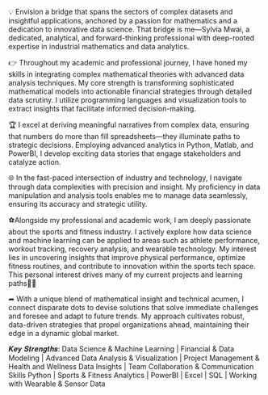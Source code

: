 💡 Envision a bridge that spans the sectors of complex datasets and insightful applications, anchored by a passion for mathematics and a dedication to innovative data science. That bridge is me—Sylvia Mwai, a dedicated, analytical, and forward-thinking professional with deep-rooted expertise in industrial mathematics and data analytics.

👉 Throughout my academic and professional journey, I have honed my skills in integrating complex mathematical theories with advanced data analysis techniques. My core strength is transforming sophisticated mathematical models into actionable financial strategies through detailed data scrutiny. I utilize programming languages and visualization tools to extract insights that facilitate informed decision-making.

🏆 I excel at deriving meaningful narratives from complex data, ensuring that numbers do more than fill spreadsheets—they illuminate paths to strategic decisions. Employing advanced analytics in Python, Matlab, and PowerBI, I develop exciting data stories that engage stakeholders and catalyze action.

🌐 In the fast-paced intersection of industry and technology, I navigate through data complexities with precision and insight. My proficiency in data manipulation and analysis tools enables me to manage data seamlessly, ensuring its accuracy and strategic utility.

⚽Alongside my professional and academic work, I am deeply passionate about the sports and fitness industry. I actively explore how data science and machine learning can be applied to areas such as athlete performance, workout tracking, recovery analysis, and wearable technology. My interest lies in uncovering insights that improve physical performance, optimize fitness routines, and contribute to innovation within the sports tech space. This personal interest drives many of my current projects and learning paths🏋️‍♀️ 

➦  With a unique blend of mathematical insight and technical acumen, I connect disparate dots to devise solutions that solve immediate challenges and foresee and adapt to future trends. My approach cultivates robust, data-driven strategies that propel organizations ahead, maintaining their edge in a dynamic global market.

𝑲𝒆𝒚 𝑺𝒕𝒓𝒆𝒏𝒈𝒕𝒉𝒔:
Data Science & Machine Learning | Financial & Data Modeling | Advanced Data Analysis & Visualization | Project Management & Health and Wellness Data Insights | Team Collaboration & Communication Skills
Python | Sports & Fitness Analytics | PowerBI | Excel | SQL | Working with Wearable & Sensor Data
